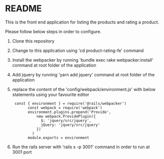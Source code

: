 # README

This is the front end application for listing the products and rating a product.

Please follow below steps in order to configure.

1. Clone this repository

2. Change to this application using 'cd product-rating-fe' command

3. Install the webpacker by running 'bundle exec rake webpacker:install' command at root folder of the application

4. Add jquery by running 'yarn add jquery' command at root folder of the application

5. replace the content of the 'config/webpack/environment.js' with below statements using your favourite editor

        const { environment } = require('@rails/webpacker')
			  const webpack = require('webpack')
			  environment.plugins.prepend('Provide',
				  new webpack.ProvidePlugin({
				    $: 'jquery/src/jquery',
				    jQuery: 'jquery/src/jquery'
				  })
				)
			  module.exports = environment
        
 6. Run the rails server with 'rails s -p 3001' command in order to run at 3001 port
